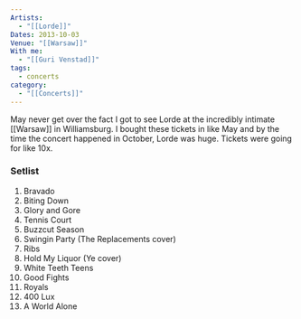 ```yaml
---
Artists:
  - "[[Lorde]]"
Dates: 2013-10-03
Venue: "[[Warsaw]]"
With me:
  - "[[Guri Venstad]]"
tags:
  - concerts
category:
  - "[[Concerts]]"
---
```


May never get over the fact I got to see Lorde at the incredibly intimate [[Warsaw]] in Williamsburg. I bought these tickets in like May and by the time the concert happened in October, Lorde was huge. Tickets were going for like 10x.

### Setlist
1. Bravado
2. Biting Down
3. Glory and Gore
4. Tennis Court
5. Buzzcut Season
6. Swingin Party (The Replacements cover)
7. Ribs
8. Hold My Liquor (Ye cover)
9. White Teeth Teens
10. Good Fights
11. Royals
12. 400 Lux
13. A World Alone
